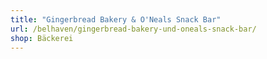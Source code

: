```yaml
---
title: "Gingerbread Bakery & O'Neals Snack Bar"
url: /belhaven/gingerbread-bakery-und-oneals-snack-bar/
shop: Bäckerei
---
```


